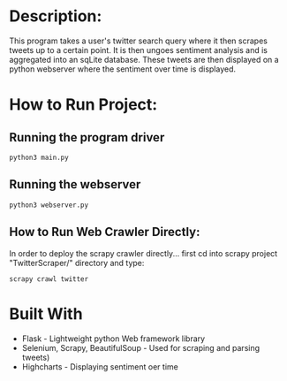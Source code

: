 # Description:
This program takes a user's twitter search query where it then scrapes tweets up to a certain
point. It is then ungoes sentiment analysis and is aggregated into an sqLite database. These tweets
are then displayed on a python webserver where the sentiment over time is displayed.

# How to Run Project:
## Running the program driver
    python3 main.py

## Running the webserver
    python3 webserver.py

## How to Run Web Crawler Directly:
In order to deploy the scrapy crawler directly... first cd into scrapy project "TwitterScraper/"
directory and type:
    
    scrapy crawl twitter

# Built With
- Flask - Lightweight python Web framework library
- Selenium, Scrapy, BeautifulSoup - Used for scraping and parsing tweets)  
- Highcharts - Displaying sentiment oer time
